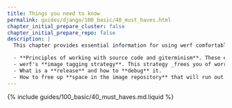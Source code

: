 ```yaml
---
title: Things you need to know
permalink: guides/django/100_basic/40_must_haves.html
chapter_initial_prepare_cluster: false
chapter_initial_prepare_repo: false
description: |
  This chapter provides essential information for using werf comfortably:

  - **Principles of working with source code and giterminism**. These ensure reliability and reproducibility and unify all processes.
  - werf's **image tagging strategy**. This strategy _frees you of worries_ about tagging rules, building and deploying images.
  - What is a **release** and how to **debug** it.
  - How to free up **space in the image repository** that will run out sooner or later.
---
```


{% include guides/100_basic/40_must_haves.md.liquid %}
